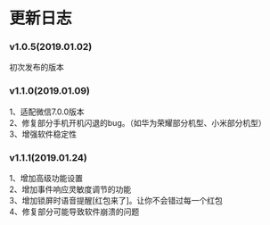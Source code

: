 # 更新日志
### v1.0.5(2019.01.02)
初次发布的版本
### v1.1.0(2019.01.09)
1、适配微信7.0.0版本<br>
2、修复部分手机开机闪退的bug。（如华为荣耀部分机型、小米部分机型）<br>
3、增强软件稳定性<br>
### v1.1.1(2019.01.24)
1、增加高级功能设置<br>
2、增加事件响应灵敏度调节的功能<br>
3、增加锁屏时语音提醒[红包来了]。让你不会错过每一个红包<br>
4、修复部分可能导致软件崩溃的问题<br>
